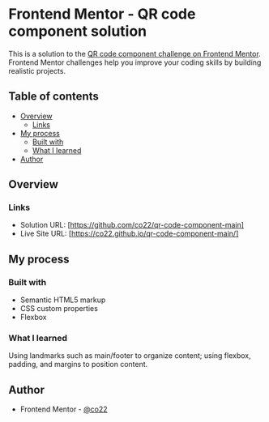 # Frontend Mentor - QR code component solution

This is a solution to the [QR code component challenge on Frontend Mentor](https://www.frontendmentor.io/challenges/qr-code-component-iux_sIO_H). Frontend Mentor challenges help you improve your coding skills by building realistic projects. 

## Table of contents

- [Overview](#overview)
  - [Links](#links)
- [My process](#my-process)
  - [Built with](#built-with)
  - [What I learned](#what-i-learned)
- [Author](#author)

## Overview

### Links

- Solution URL: [https://github.com/co22/qr-code-component-main]
- Live Site URL: [https://co22.github.io/qr-code-component-main/]

## My process

### Built with

- Semantic HTML5 markup
- CSS custom properties
- Flexbox

### What I learned

Using landmarks such as main/footer to organize content; using flexbox, padding, and margins to position content.

## Author

- Frontend Mentor - [@co22](https://www.frontendmentor.io/profile/co22)
